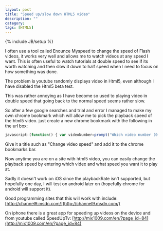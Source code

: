 ```yaml
---
layout: post
title: "Speed up/slow down HTML5 video"
description: ""
category:
tags: [HTML5]
---
```

{% include JB/setup %}

I often use a tool called Enounce Myspeed to change the speed of Flash videos, it works very well and allows me to watch videos at any speed I want. This is often useful to watch tutorials at double speed to see if its worth watching and then slow it down to half speed when I need to focus on how something was done.

The problem is youtube randomly displays video in Html5, even although I have disabled the Html5 beta test.

This was rather annoying as I have become so used to playing video in double speed that going back to the normal speed seems rather slow.

So after a few google searches and trial and error I managed to make my own chrome bookmark which will allow me to pick the playback speed of the html5 video. just create a new chrome bookmark with the following in the url box:

```javascript
javascript:(function() { var videoNumber=prompt("Which video number (0 to x)","0"); var playbackSpeed=prompt("Playback speed?","2.0"); document.getElementsByTagName("video")[videoNumber].playbackRate=playbackSpeed;})();
```
Give it a title such as "Change video speed" and add it to the chrome bookmarks bar.

Now anytime you are on a site with html5 video, you can easily change the playback speed by entering which video and what speed you want it to play at.

Sadly it doesn't work on iOS since the playbackRate isn't supported, but hopefully one day, I will test on android later on (hopefully chrome for android will support it).

Good programming sites that this will work with include:
[http://channel9.msdn.com/](http://channel9.msdn.com/)

On iphone there is a great app for speeding up videos on the device and from youtube called SpeedUpTv:
[http://mix1009.com/en/?page_id=84](http://mix1009.com/en/?page_id=84)